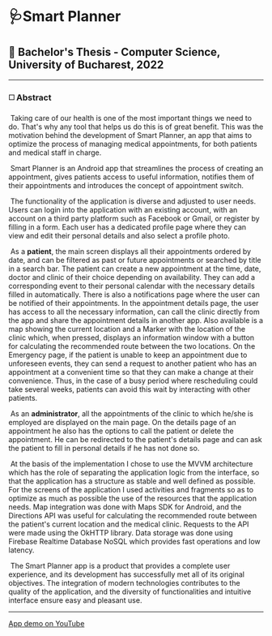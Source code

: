 # 🩺Smart Planner

## 📃 Bachelor's Thesis - Computer Science, University of Bucharest, 2022

____



### ◻️ Abstract

​	Taking care of our health is one of the most important things we need to do. That's why any tool that helps us do this is of great benefit. This was the motivation behind the development of Smart Planner, an app that aims to optimize the process of managing medical appointments, for both patients and medical staff in charge.

​	Smart Planner is an Android app that streamlines the process of creating an appointment, gives patients access to useful information, notifies them of their appointments and introduces the concept of appointment switch.

​	The functionality of the application is diverse and adjusted to user needs. Users can login into the application with an existing account, with an account on a third party platform such as Facebook or Gmail, or register by filling in a form. Each user has a dedicated profile page where they can view and edit their personal details and also select a profile photo.

​	As a **patient**, the main screen displays all their appointments ordered by date, and can be filtered as past or future appointments or searched by title in a search bar. The patient can create a new appointment at the time, date, doctor and clinic of their choice depending on availability. They can add a corresponding event to their personal calendar with the necessary details filled in automatically. There is also a notifications page where the user can be notified of their appointments. In the appointment details page, the user has access to all the necessary information, can call the clinic directly from the app and share the appointment details in another app. Also available is a map showing the current location and a Marker with the location of the clinic which, when pressed, displays an information window with a button for calculating the recommended route between the two locations. On the Emergency page, if the patient is unable to keep an appointment due to unforeseen events, they can send a request to another patient who has an appointment at a convenient time so that they can make a change at their convenience. Thus, in the case of a busy period where rescheduling could take several weeks, patients can avoid this wait by interacting with other patients.

​	As an **administrator**, all the appointments of the clinic to which he/she is employed are displayed on the main page. On the details page of an appointment he also has the options to call the patient or delete the appointment. He can be redirected to the patient's details page and can ask the patient to fill in personal details if he has not done so.

​	At the basis of the implementation I chose to use the MVVM architecture which has the role of separating the application logic from the interface, so that the application has a structure as stable and well defined as possible. For the screens of the application I used activities and fragments so as to optimize as much as possible the use of the resources that the application needs. Map integration was done with Maps SDK for Android, and the Directions API was useful for calculating the recommended route between the patient's current location and the medical clinic. Requests to the API were made using the OkHTTP library. Data storage was done using Firebase Realtime Database NoSQL which provides fast operations and low latency.

​	The Smart Planner app is a product that provides a complete user experience, and its development has successfully met all of its original objectives. The integration of modern technologies contributes to the quality of the application, and the diversity of functionalities and intuitive interface ensure easy and pleasant use.

____



[App demo on YouTube](https://youtu.be/BeGeU5YhScU)
